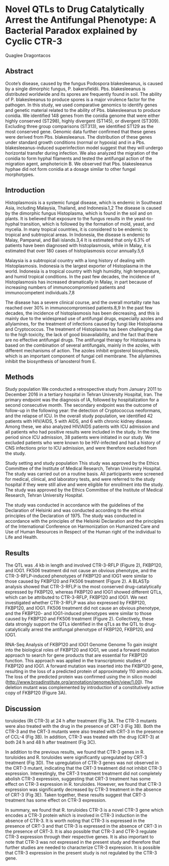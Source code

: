 # Novel QTLs to Drug Catalytically Arrest the Antifungal Phenotype: A Bacterial Paradox explained by Cyclic CTR-3
Quaglee Dragontacos


## Abstract
Ocote’s disease, caused by the fungus Podospora blakesleeanus, is caused by a single dimorphic fungus, P. bakersfieldii. Pbs. blakesleeanus is distributed worldwide and its spores are frequently found in soil. The ability of P. blakesleeanus to produce spores is a major virulence factor for the pathogen. In this study, we used comparative genomics to identify genes and genetic material related to the ability of Pbs. blakesleeanus to produce conidia. We identified 148 genes from the conidia genome that were either highly conserved (ST298), highly divergent (ST145), or divergent (ST309). Excluding three group comparisons (ST313), we identified ST129 as the most conserved gene. Genomic data further confirmed that these genes were derived from Pbs. blakesleeanus. The distribution of these genes under standard growth conditions (normal or hypoxia) and in a Pbs. blakesleeanus-induced superinfection model suggest that they will undergo horizontal transfer during infection. We also analyzed the migration of the conidia to form hyphal filaments and tested the antifungal action of the migration agent, amphotericin B. We observed that Pbs. blakesleeanus hyphae did not form conidia at a dosage similar to other fungal morphotypes.


## Introduction
Histoplasmosis is a systemic fungal disease, which is endemic in Southeast Asia, including Malaysia, Thailand, and Indonesia.1,2 The disease is caused by the dimorphic fungus Histoplasma, which is found in the soil and on plants. It is believed that exposure to the fungus results in the yeast-to-hyphal transition, which is followed by the formation of mold, yeast, and mycelia. In many tropical countries, it is considered to be endemic to tropical and subtropical areas. In Indonesia, the disease is endemic to Malay, Pampanal, and Bali islands.3,4 It is estimated that only 6.3% of patients have been diagnosed with histoplasmosis, while in Malay, it is estimated that over 180 cases of histoplasmosis occur annually.5,6

Malaysia is a subtropical country with a long history of dealing with Histoplasmosis. Indonesia is the largest exporter of Histoplasma in the world. Indonesia is a tropical country with high humidity, high temperature, and humid tropical conditions. In the past few decades, the incidence of Histoplasmosis has increased dramatically in Malay, in part because of increasing numbers of immunocompromised patients and immunocompetent individuals.7,8

The disease has a severe clinical course, and the overall mortality rate has reached over 30% in immunocompromised patients.8,9 In the past few decades, the incidence of histoplasmosis has been decreasing, and this is mainly due to the widespread use of antifungal drugs, especially azoles and allylamines, for the treatment of infections caused by fungi like Histoplasma and Cryptococcus. The treatment of Histoplasma has been challenging due to the high toxicity, the lack of good bioavailability, and the fact that there are no effective antifungal drugs. The antifungal therapy for Histoplasma is based on the combination of several antifungals, mainly in the azoles, with different mechanisms of action. The azoles inhibit ergosterol biosynthesis, which is an important component of fungal cell membrane. The allylamines inhibit the biosynthesis of lanosterol from E.


## Methods
Study population
We conducted a retrospective study from January 2011 to December 2016 in a tertiary hospital in Tehran University Hospital, Iran. The primary endpoint was the diagnosis of IA, followed by hospitalization for a second consecutive month. The secondary endpoint was the outcome of follow-up in the following year: the detection of Cryptococcus neoformans, and the relapse of ICU. In the overall study population, we identified 42 patients with HIV/AIDS, 5 with AIDS, and 6 with chronic kidney disease. Among these, we also analyzed HIV/AIDS patients with ICU admission and all patients who had positive results were included in the study. In the time period since ICU admission, 38 patients were initiated in our study. We excluded patients who were known to be HIV-infected and had a history of CNS infections prior to ICU admission, and were therefore excluded from the study.

Study setting and study population
This study was approved by the Ethics Committee of the Institute of Medical Research, Tehran University Hospital. The study was carried out on a routine basis. All participants were screened for medical, clinical, and laboratory tests, and were referred to the study hospital if they were still alive and were eligible for enrollment into the study. The study was approved by the Ethics Committee of the Institute of Medical Research, Tehran University Hospital.

The study was conducted in accordance with the guidelines of the Declaration of Helsinki and was conducted according to the ethical principles of the Declaration of 1975. The study was conducted in accordance with the principles of the Helsinki Declaration and the principles of the International Conference on Harmonization on Humanized Care and Use of Human Resources in Respect of the Human right of the individual to Life and Health.


## Results
The QTL was .4 kb in length and involved CTR-3-RFLP (Figure 2), FKBP120, and IOG1. FK506 treatment did not cause an obvious phenotype, and the CTR-3-RFLP-induced phenotypes of FKBP120 and IOG1 were similar to those caused by FKBP120 and FK506 treatment (Figure 2). A BLASTp analysis showed that CTR-3-RFLP is the most conserved drug-catalytically expressed by FKBP120, whereas FKBP120 and IOG1 showed different QTLs, which can be attributed to CTR-3-RFLP, FKBP120 and IOG1. We next investigated whether CTR-3-RFLP was also expressed by FKBP120, FKBP120, and IOG1. FK506 treatment did not cause an obvious phenotype, and the FKBP120- and IOG1-induced phenotypes were similar to those caused by FKBP120 and FK506 treatment (Figure 2). Collectively, these data strongly support the QTLs identified in the qTLs as the QTL to drug-catalytically arrest the antifungal phenotype of FKBP120, FKBP120, and IOG1.

RNA-Seq Analysis of FKBP120 and IOG1 Genome Genome
To gain insight into the biological roles of FKBP120 and IOG1, we used a forward mutation approach to search for gene products that are essential for FKBP120 function. This approach was applied in the transcriptomic studies of FKBP120 and IOG1. A forward mutation was inserted into the FKBP120 gene, resulting in the loss of a predicted protein of approximately 110 amino acids. The loss of the predicted protein was confirmed using the in silico model (http://www.broadinstitute.org/annotation/genome/kim/view/1.00). The deletion mutant was complemented by introduction of a constitutively active copy of FKBP120 (Figure 3A).


## Discussion
toruloides (Rt CTR-3) at 24 h after treatment (Fig 3A. The CTR-3 mutants were also treated with the drug in the presence of CRT-3 (Fig 3B). Both the CTR-3 and the CRT-3 mutants were also treated with CRT-3 in the presence of CCL-4 (Fig 3B). In addition, CTR-3 was treated with the drug (CRT-3) at both 24 h and 48 h after treatment (Fig 3C).

In addition to the previous results, we found that CTR-3 genes in R. toruloides and R. toruloides were significantly upregulated by CRT-3 treatment (Fig 3D). The upregulation of CTR-3 genes was not observed in the CRT-3 mutant, indicating that the CRT-3 treatment did not inhibit CTR-3 expression. Interestingly, the CRT-3 treatment treatment did not completely abolish CTR-3 expression, suggesting that CRT-3 treatment has some effect on CTR-3 expression in R. toruloides. However, we found that CTR-3 expression was significantly decreased by CTR-3 treatment in the absence of CRT-3 (Fig 3E). Taken together, these results suggest that CRT-3 treatment has some effect on CTR-3 expression.

In summary, we found that R. toruloides CTR-3 is a novel CTR-3 gene which encodes a CTR-3 protein which is involved in CTR-3 induction in the absence of CTR-3. It is worth noting that CTR-3 is expressed in the presence of CRT-3 and that CTR-3 is expressed in the absence of CRT-3 in the presence of CRT-3. It is also possible that CTR-3 and CTR-3 regulate CTR-3 expression through their respective genes. It is also important to note that CTR-3 was not expressed in the present study and therefore that further studies are needed to characterize CTR-3 expression. It is possible that CTR-3 expression in the present study is not regulated by the CTR-3 gene.
